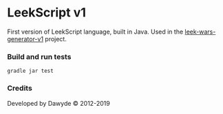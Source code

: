 # LeekScript v1

First version of LeekScript language, built in Java.
Used in the [leek-wars-generator-v1](https://github.com/leek-wars/leek-wars-generator-v1) project.

### Build and run tests
```
gradle jar test
```

### Credits
Developed by Dawyde © 2012-2019
